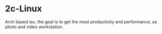 # 2c-Linux
Arch based iso, the goal is to get the most productivity and performance, as photo and video workstation.

